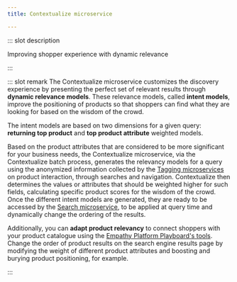 ```yaml
---
title: Contextualize microservice

---
```


::: slot description

Improving shopper experience with dynamic relevance

:::

::: slot remark
The Contextualize microservice customizes the discovery experience by presenting the perfect set of relevant results through **dynamic relevance models**. These relevance models, called **intent models**, improve the positioning of products so that shoppers can find what they are looking for based on the wisdom of the crowd. 

The intent models are based on two dimensions for a given query: **returning top product** and **top product attribute** weighted models. 

Based on the product attributes that are considered to be more significant for your business needs, the Contextualize microservice, via the Contextualize batch process, generates the relevancy models for a query using the anonymized information collected by the [Tagging microservices](tagging-service) on product interaction, through searches and navigation. Contextualize then determines the values or attributes that should be weighted higher for such fields, calculating specific product scores for the wisdom of the crowd. Once the different intent models are generated, they are ready to be accessed by the [Search microservice](search-service), to be applied at query time and dynamically change the ordering of the results.

Additionally, you can **adapt product relevancy** to connect shoppers with your product catalogue using the [Empathy Platform Playboard's tools](../play/play-tooling). Change the order of product results on the search engine results page by modifying the weight of different product attributes and boosting and burying product positioning, for example.

::: 

